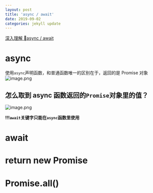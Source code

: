 ```yaml
---
layout: post
title: 'async / await'
date: 2019-09-02
categories: jekyll update
---
```


[深入理解 async / await](https://juejin.im/post/5b99cbe35188255c930dc74c#heading-10)

# async

使用`async`声明函数，和普通函数唯一的区别在于，返回的是 Promise 对象
![image.png]({{site.baseurl}}/assets/2019-09-02/1.png)

## 怎么取到 async 函数返回的`Promise`对象里的值？

![image.png]({{site.baseurl}}/assets/2019-09-02/2.png)

**!!!`await`关键字只能在`async`函数里使用**

# await

# return new Promise

# Promise.all()
